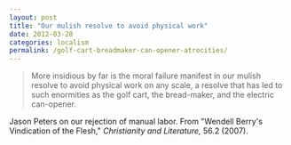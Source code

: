 ```yaml
---
layout: post
title: "Our mulish resolve to avoid physical work"
date: 2012-03-28
categories: localism
permalink: /golf-cart-breadmaker-can-opener-atrocities/
---
```


> More insidious by far is the moral failure manifest in our mulish resolve to avoid physical work on any scale, a resolve that has led to such enormities as the golf cart, the bread-maker, and the electric can-opener.

Jason Peters on our rejection of manual labor. From "Wendell Berry's Vindication of the Flesh," *Christianity and Literature,* 56.2 (2007).